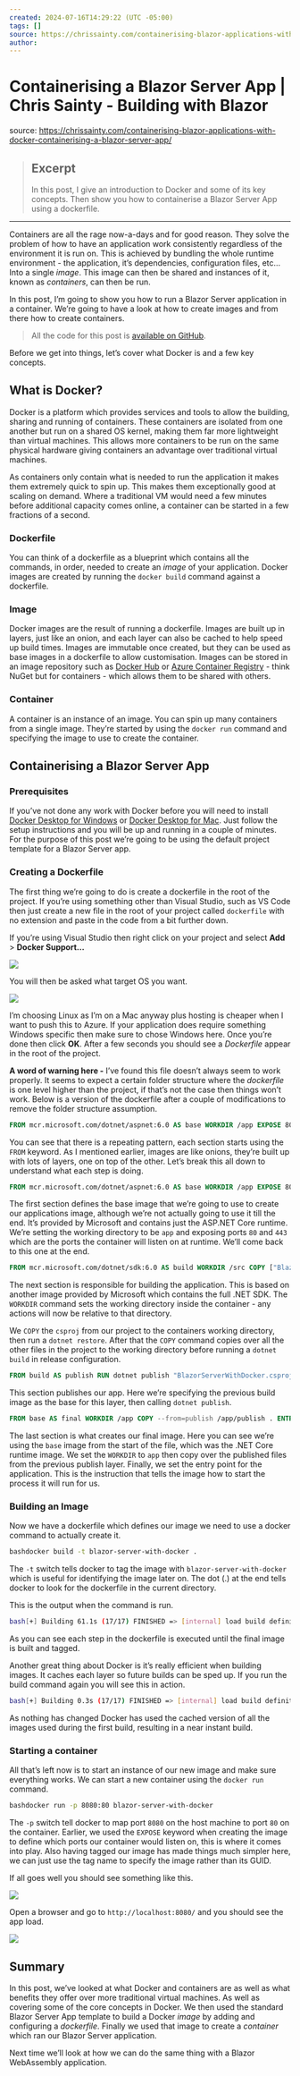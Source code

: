 ```yaml
---
created: 2024-07-16T14:29:22 (UTC -05:00)
tags: []
source: https://chrissainty.com/containerising-blazor-applications-with-docker-containerising-a-blazor-server-app/
author: 
---
```


# Containerising a Blazor Server App | Chris Sainty - Building with Blazor

source: https://chrissainty.com/containerising-blazor-applications-with-docker-containerising-a-blazor-server-app/

> ## Excerpt
> In this post, I give an introduction to Docker and some of its key concepts. Then show you how to containerise a Blazor Server App using a dockerfile.

---
Containers are all the rage now-a-days and for good reason. They solve the problem of how to have an application work consistently regardless of the environment it is run on. This is achieved by bundling the whole runtime environment - the application, it’s dependencies, configuration files, etc… Into a single _image_. This image can then be shared and instances of it, known as _containers_, can then be run.

In this post, I’m going to show you how to run a Blazor Server application in a container. We’re going to have a look at how to create images and from there how to create containers.

> All the code for this post is [available on GitHub](https://github.com/chrissainty/BlazorServerWithDocker).

Before we get into things, let’s cover what Docker is and a few key concepts.

## What is Docker?

Docker is a platform which provides services and tools to allow the building, sharing and running of containers. These containers are isolated from one another but run on a shared OS kernel, making them far more lightweight than virtual machines. This allows more containers to be run on the same physical hardware giving containers an advantage over traditional virtual machines.

As containers only contain what is needed to run the application it makes them extremely quick to spin up. This makes them exceptionally good at scaling on demand. Where a traditional VM would need a few minutes before additional capacity comes online, a container can be started in a few fractions of a second.

### Dockerfile

You can think of a dockerfile as a blueprint which contains all the commands, in order, needed to create an _image_ of your application. Docker images are created by running the `docker build` command against a dockerfile.

### Image

Docker images are the result of running a dockerfile. Images are built up in layers, just like an onion, and each layer can also be cached to help speed up build times. Images are immutable once created, but they can be used as base images in a dockerfile to allow customisation. Images can be stored in an image repository such as [Docker Hub](https://hub.docker.com/) or [Azure Container Registry](https://azure.microsoft.com/en-gb/services/container-registry/) - think NuGet but for containers - which allows them to be shared with others.

### Container

A container is an instance of an image. You can spin up many containers from a single image. They’re started by using the `docker run` command and specifying the image to use to create the container.

## Containerising a Blazor Server App

### Prerequisites

If you’ve not done any work with Docker before you will need to install [Docker Desktop for Windows](https://docs.docker.com/docker-for-windows/install/) or [Docker Desktop for Mac](https://docs.docker.com/docker-for-mac/install/). Just follow the setup instructions and you will be up and running in a couple of minutes. For the purpose of this post we’re going to be using the default project template for a Blazor Server app.

### Creating a Dockerfile

The first thing we’re going to do is create a dockerfile in the root of the project. If you’re using something other than Visual Studio, such as VS Code then just create a new file in the root of your project called `dockerfile` with no extension and paste in the code from a bit further down.

If you’re using Visual Studio then right click on your project and select **Add** > **Docker Support…**

![](https://chrissainty.com/containerising-blazor-applications-with-docker-containerising-a-blazor-server-app/images/Screenshot-2019-08-20-at-16.13.06.png)

You will then be asked what target OS you want.

![](https://chrissainty.com/containerising-blazor-applications-with-docker-containerising-a-blazor-server-app/images/Screenshot-2019-08-20-at-16.17.10.png)

I’m choosing Linux as I’m on a Mac anyway plus hosting is cheaper when I want to push this to Azure. If your application does require something Windows specific then make sure to chose Windows here. Once you’re done then click **OK**. After a few seconds you should see a _Dockerfile_ appear in the root of the project.

**A word of warning here -** I’ve found this file doesn’t always seem to work properly. It seems to expect a certain folder structure where the _dockerfile_ is one level higher than the project, if that’s not the case then things won’t work. Below is a version of the dockerfile after a couple of modifications to remove the folder structure assumption.

```dockerfile
FROM mcr.microsoft.com/dotnet/aspnet:6.0 AS base WORKDIR /app EXPOSE 80 EXPOSE 443 FROM mcr.microsoft.com/dotnet/sdk:6.0 AS build WORKDIR /src COPY ["BlazorServerWithDocker.csproj", "."] RUN dotnet restore "BlazorServerWithDocker.csproj" COPY . . RUN dotnet build "BlazorServerWithDocker.csproj" -c Release -o /app/build FROM build AS publish RUN dotnet publish "BlazorServerWithDocker.csproj" -c Release -o /app/publish FROM base AS final WORKDIR /app COPY --from=publish /app/publish . ENTRYPOINT ["dotnet", "BlazorServerWithDocker.dll"]
```

You can see that there is a repeating pattern, each section starts using the `FROM` keyword. As I mentioned earlier, images are like onions, they’re built up with lots of layers, one on top of the other. Let’s break this all down to understand what each step is doing.

```dockerfile
FROM mcr.microsoft.com/dotnet/aspnet:6.0 AS base WORKDIR /app EXPOSE 80 EXPOSE 443
```

The first section defines the base image that we’re going to use to create our applications image, although we’re not actually going to use it till the end. It’s provided by Microsoft and contains just the ASP.NET Core runtime. We’re setting the working directory to be `app` and exposing ports `80` and `443` which are the ports the container will listen on at runtime. We’ll come back to this one at the end.

```dockerfile
FROM mcr.microsoft.com/dotnet/sdk:6.0 AS build WORKDIR /src COPY ["BlazorServerWithDocker.csproj", "."] RUN dotnet restore "BlazorServerWithDocker.csproj" COPY . . RUN dotnet build "BlazorServerWithDocker.csproj" -c Release -o /app/build
```

The next section is responsible for building the application. This is based on another image provided by Microsoft which contains the full .NET SDK. The `WORKDIR` command sets the working directory inside the container - any actions will now be relative to that directory.

We `COPY` the `csproj` from our project to the containers working directory, then run a `dotnet restore`. After that the `COPY` command copies over all the other files in the project to the working directory before running a `dotnet build` in release configuration.

```dockerfile
FROM build AS publish RUN dotnet publish "BlazorServerWithDocker.csproj" -c Release -o /app/publish
```

This section publishes our app. Here we’re specifying the previous build image as the base for this layer, then calling `dotnet publish`.

```dockerfile
FROM base AS final WORKDIR /app COPY --from=publish /app/publish . ENTRYPOINT ["dotnet", "BlazorServerWithDocker.dll"]
```

The last section is what creates our final image. Here you can see we’re using the `base` image from the start of the file, which was the .NET Core runtime image. We set the `WORKDIR` to `app` then copy over the published files from the previous publish layer. Finally, we set the entry point for the application. This is the instruction that tells the image how to start the process it will run for us.

### Building an Image

Now we have a dockerfile which defines our image we need to use a docker command to actually create it.

```bash
bashdocker build -t blazor-server-with-docker .
```

The `-t` switch tells docker to tag the image with `blazor-server-with-docker` which is useful for identifying the image later on. The dot (.) at the end tells docker to look for the dockerfile in the current directory.

This is the output when the command is run.

```bash
bash[+] Building 61.1s (17/17) FINISHED => [internal] load build definition from Dockerfile => => transferring dockerfile: 590B => [internal] load .dockerignore => => transferring context: 380B => [internal] load metadata for mcr.microsoft.com/dotnet/sdk:6.0 => [internal] load metadata for mcr.microsoft.com/dotnet/aspnet:6.0 => [build 1/6] FROM mcr.microsoft.com/dotnet/sdk:6.0@sha256:90b566b141a8e2747f2805d9e4b2935ce09040a2926a1591c94 => => resolve mcr.microsoft.com/dotnet/sdk:6.0@sha256:90b566b141a8e2747f2805d9e4b2935ce09040a2926a1591c94108a83b => => sha256:90b566b141a8e2747f2805d9e4b2935ce09040a2926a1591c94108a83ba10309 2.17kB / 2.17kB => => sha256:e86d68dca8c7c8106c1599d293fc00aabaa59dac69e4c849392667e9276d55a9 7.31kB / 7.31kB => => sha256:7423077999145aa09211f3b975495be42a009a990a72d799e1cb55833abc8745 31.61MB / 31.61MB => => sha256:148a3465a035ddc2e0ac2eebcd5f5cb3db715843d784d1b303d1464cd978a391 2.01kB / 2.01kB => => sha256:08af7dd3c6400833072349685c6aeaf7b86f68441f75b5ffd46206924c6b0267 15.17MB / 15.17MB => => sha256:a2abf6c4d29d43a4bf9fbb769f524d0fb36a2edab49819c1bf3e76f409f953ea 31.36MB / 31.36MB => => sha256:a260dbcd03fce6db3fe06b0998f5f3e54c437f647220aa3a89e5ddd9495f707e 156B / 156B => => sha256:96c3c696f47eb55c55e43c338922842013fc980b21c457826fd97f625c0ab497 9.44MB / 9.44MB => => sha256:d81364490ceb3caecbe62b7c722959258251458e6d1ba5acfc60db679c4411f8 25.36MB / 25.36MB => => sha256:3e56f7c4d95f973a8cd8cf1187e56ee59c1cc1f0eb4a6c9690a1d6d6adf72b4e 136.50MB / 136.50MB => => sha256:9939dbdaf4a702d0243b574a728eca401402f305a80b277acbfa5b3252625135 13.37MB / 13.37MB => => extracting sha256:a2abf6c4d29d43a4bf9fbb769f524d0fb36a2edab49819c1bf3e76f409f953ea => => extracting sha256:08af7dd3c6400833072349685c6aeaf7b86f68441f75b5ffd46206924c6b0267 => => extracting sha256:7423077999145aa09211f3b975495be42a009a990a72d799e1cb55833abc8745 => => extracting sha256:a260dbcd03fce6db3fe06b0998f5f3e54c437f647220aa3a89e5ddd9495f707e => => extracting sha256:96c3c696f47eb55c55e43c338922842013fc980b21c457826fd97f625c0ab497 => => extracting sha256:d81364490ceb3caecbe62b7c722959258251458e6d1ba5acfc60db679c4411f8 => => extracting sha256:3e56f7c4d95f973a8cd8cf1187e56ee59c1cc1f0eb4a6c9690a1d6d6adf72b4e => => extracting sha256:9939dbdaf4a702d0243b574a728eca401402f305a80b277acbfa5b3252625135 => [base 1/2] FROM mcr.microsoft.com/dotnet/aspnet:6.0@sha256:edb108fddbb69db67ad136e4ffc93d5d9ddcfd28fc7f269be => => resolve mcr.microsoft.com/dotnet/aspnet:6.0@sha256:edb108fddbb69db67ad136e4ffc93d5d9ddcfd28fc7f269be541790 => => sha256:edb108fddbb69db67ad136e4ffc93d5d9ddcfd28fc7f269be541790423399f55 2.17kB / 2.17kB => => sha256:5b4a077a17943113fee94818046e6f9839e11ec692481bf122ffacb849cf67de 1.37kB / 1.37kB => => sha256:8d32e18b77a4db7f10ec4985cc85c1e385dc6abd16f9573a8c2bc268cad4aab9 3.38kB / 3.38kB => => sha256:a2abf6c4d29d43a4bf9fbb769f524d0fb36a2edab49819c1bf3e76f409f953ea 31.36MB / 31.36MB => => sha256:08af7dd3c6400833072349685c6aeaf7b86f68441f75b5ffd46206924c6b0267 15.17MB / 15.17MB => => sha256:7423077999145aa09211f3b975495be42a009a990a72d799e1cb55833abc8745 31.61MB / 31.61MB => => sha256:a260dbcd03fce6db3fe06b0998f5f3e54c437f647220aa3a89e5ddd9495f707e 156B / 156B => => sha256:96c3c696f47eb55c55e43c338922842013fc980b21c457826fd97f625c0ab497 9.44MB / 9.44MB => => extracting sha256:a2abf6c4d29d43a4bf9fbb769f524d0fb36a2edab49819c1bf3e76f409f953ea => => extracting sha256:08af7dd3c6400833072349685c6aeaf7b86f68441f75b5ffd46206924c6b0267 => => extracting sha256:7423077999145aa09211f3b975495be42a009a990a72d799e1cb55833abc8745 => => extracting sha256:a260dbcd03fce6db3fe06b0998f5f3e54c437f647220aa3a89e5ddd9495f707e => => extracting sha256:96c3c696f47eb55c55e43c338922842013fc980b21c457826fd97f625c0ab497 => [internal] load build context => => transferring context: 802.94kB => [base 2/2] WORKDIR /app => [final 1/2] WORKDIR /app => [build 2/6] WORKDIR /src => [build 3/6] COPY [BlazorServerWithDocker.csproj, .] => [build 4/6] RUN dotnet restore "BlazorServerWithDocker.csproj" => [build 5/6] COPY . . => [build 6/6] RUN dotnet build "BlazorServerWithDocker.csproj" -c Release -o /app/build => [publish 1/1] RUN dotnet publish "BlazorServerWithDocker.csproj" -c Release -o /app/publish => [final 2/2] COPY --from=publish /app/publish . => exporting to image => => exporting layers => => writing image sha256:4f2237c5ef4cd8038224f6892c7056a7412e58c41313023c5f62941f8b331396 => => naming to docker.io/library/blazor-server-with-docker
```

As you can see each step in the dockerfile is executed until the final image is built and tagged.

Another great thing about Docker is it’s really efficient when building images. It caches each layer so future builds can be sped up. If you run the build command again you will see this in action.

```bash
bash[+] Building 0.3s (17/17) FINISHED => [internal] load build definition from Dockerfile => => transferring dockerfile: 37B => [internal] load .dockerignore => => transferring context: 35B => [internal] load metadata for mcr.microsoft.com/dotnet/sdk:6.0 => [internal] load metadata for mcr.microsoft.com/dotnet/aspnet:6.0 => [base 1/2] FROM mcr.microsoft.com/dotnet/aspnet:6.0@sha256:edb108fddbb69db67ad136e4ffc93d5d9ddcfd28fc7f269be5 => [build 1/6] FROM mcr.microsoft.com/dotnet/sdk:6.0@sha256:90b566b141a8e2747f2805d9e4b2935ce09040a2926a1591c941 => [internal] load build context => => transferring context: 2.11kB => CACHED [base 2/2] WORKDIR /app => CACHED [final 1/2] WORKDIR /app => CACHED [build 2/6] WORKDIR /src => CACHED [build 3/6] COPY [BlazorServerWithDocker.csproj, .] => CACHED [build 4/6] RUN dotnet restore "BlazorServerWithDocker.csproj" => CACHED [build 5/6] COPY . . => CACHED [build 6/6] RUN dotnet build "BlazorServerWithDocker.csproj" -c Release -o /app/build => CACHED [publish 1/1] RUN dotnet publish "BlazorServerWithDocker.csproj" -c Release -o /app/publish => CACHED [final 2/2] COPY --from=publish /app/publish . => exporting to image => => exporting layers => => writing image sha256:4f2237c5ef4cd8038224f6892c7056a7412e58c41313023c5f62941f8b331396 => => naming to docker.io/library/blazor-server-with-docker
```

As nothing has changed Docker has used the cached version of all the images used during the first build, resulting in a near instant build.

### Starting a container

All that’s left now is to start an instance of our new image and make sure everything works. We can start a new container using the `docker run` command.

```bash
bashdocker run -p 8080:80 blazor-server-with-docker
```

The `-p` switch tell docker to map port `8080` on the host machine to port `80` on the container. Earlier, we used the `EXPOSE` keyword when creating the image to define which ports our container would listen on, this is where it comes into play. Also having tagged our image has made things much simpler here, we can just use the tag name to specify the image rather than its GUID.

If all goes well you should see something like this.

![](https://chrissainty.com/containerising-blazor-applications-with-docker-containerising-a-blazor-server-app/images/docker-run-output.png)

Open a browser and go to `http://localhost:8080/` and you should see the app load.

![](https://chrissainty.com/containerising-blazor-applications-with-docker-containerising-a-blazor-server-app/images/blazor-server-app-running-in-docker-container.png)

## Summary

In this post, we’ve looked at what Docker and containers are as well as what benefits they offer over more traditional virtual machines. As well as covering some of the core concepts in Docker. We then used the standard Blazor Server App template to build a Docker _image_ by adding and configuring a _dockerfile_. Finally we used that image to create a _container_ which ran our Blazor Server application.

Next time we’ll look at how we can do the same thing with a Blazor WebAssembly application.
